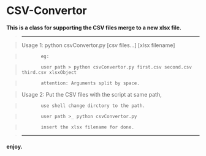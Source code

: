 # CSV-Convertor

**This is a class for supporting the CSV files merge to a new xlsx file.**

>   -------------------------------------------------------------------------------
    
>    Usage 1: python csvConvertor.py [csv files...] [xlsx filename]

>            eg:
             
>            user path > python csvConvertor.py first.csv second.csv third.csv xlsxObject

>            attention: Arguments split by space.

>    Usage 2: Put the CSV files with the script at same path,

>            use shell change dirctory to the path.

>            user path >_ python csvConvertor.py

>            insert the xlsx filename for done.

>    -------------------------------------------------------------------------------

#### enjoy.
